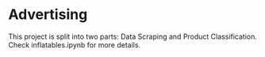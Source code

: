 # Advertising
This project is split into two parts: Data Scraping and Product Classification. Check inflatables.ipynb for more details.
